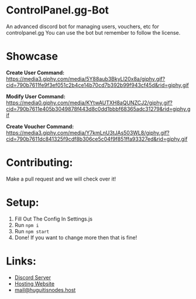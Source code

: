 # ControlPanel.gg-Bot
An advanced discord bot for managing users, vouchers, etc for controlpanel.gg
You can use the bot but remember to follow the license.

# Showcase
**Create User Command:**
https://media3.giphy.com/media/5Y88aub3BkyLl20x8a/giphy.gif?cid=790b7611fe9f3ef051c2b4ce14b70cd7b392b99f943cf45d&rid=giphy.gif

**Modify User Command:**
https://media0.giphy.com/media/KYtwAUTXH8aQUNZCJ2/giphy.gif?cid=790b7611e405b3049878f443d8c0dd1bbbf68365adc31279&rid=giphy.gif

**Create Voucher Command:**
https://media3.giphy.com/media/Y7kmLnU3tJAs503WL8/giphy.gif?cid=790b7611dc841325f9cdf8b306ce5c04f9f851ffa93327ed&rid=giphy.gif

# Contributing:
Make a pull request and we will check over it!

# Setup:
1. Fill Out The Config In Settings.js
2. Run `npm i`
3. Run `npm start`
4. Done! If you want to change more then that is fine!


# Links:
- [Discord Server](https://discord.gg/CVbPZRt9yG)
- [Hosting Website](https://huguitisnodes.host)
- mail@huguitisnodes.host
